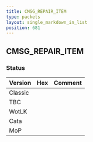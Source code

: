 ```yaml
---
title: CMSG_REPAIR_ITEM
type: packets
layout: single_markdown_in_list
position: 681
---
```


## CMSG_REPAIR_ITEM

### Status

Version | Hex | Comment
---------- | ---------- | ---------- 
Classic |  |  
TBC |  |  
WotLK |  |  
Cata |  |  
MoP |  |  